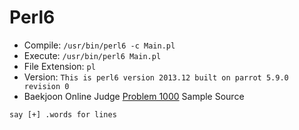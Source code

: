 # Perl6

* Compile: `/usr/bin/perl6 -c Main.pl`
* Execute: `/usr/bin/perl6 Main.pl`
* File Extension: `pl`
* Version: `This is perl6 version 2013.12 built on parrot 5.9.0 revision 0`
* Baekjoon Online Judge [Problem 1000](https://www.acmicpc.net/problem/1000) Sample Source
````
say [+] .words for lines
````


